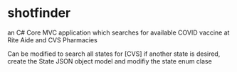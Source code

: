 # shotfinder


an C# Core MVC application which searches for 
available COVID vaccine at Rite Aide and CVS Pharmacies

Can be modified to search all states for [CVS] if another state is desired,
create the State JSON object model and modifiy the state enum clase
